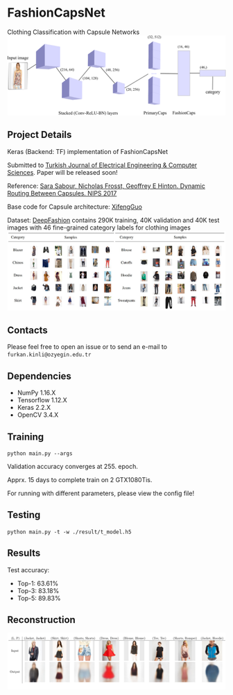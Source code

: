 # FashionCapsNet
Clothing Classification with Capsule Networks
![](imgs/model.png)

## Project Details
Keras (Backend: TF) implementation of FashionCapsNet

Submitted to [Turkish Journal of Electrical Engineering & Computer Sciences](https://journals.tubitak.gov.tr/elektrik/index.htm).
Paper will be released soon!

Reference:
[Sara Sabour, Nicholas Frosst, Geoffrey E Hinton. Dynamic Routing Between Capsules. NIPS 2017](https://arxiv.org/abs/1710.09829)

Base code for Capsule architecture:
[XifengGuo](https://github.com/XifengGuo/CapsNet-Keras)

Dataset: [DeepFashion](http://mmlab.ie.cuhk.edu.hk/projects/DeepFashion.html) 
contains 290K training, 40K validation and 40K test images with 46 fine-grained category labels for clothing images
![](imgs/deepfashion.jpg)

## Contacts
Please feel free to open an issue or to send an e-mail to `furkan.kinli@ozyegin.edu.tr`

## Dependencies
* NumPy 1.16.X
* Tensorflow 1.12.X
* Keras 2.2.X
* OpenCV 3.4.X

## Training
```
python main.py --args
```

Validation accuracy converges at 255. epoch.

Apprx. 15 days to complete train on 2 GTX1080Tis.

For running with different parameters, please view the config file!

## Testing
```
python main.py -t -w ./result/t_model.h5
```

## Results
Test accuracy:
* Top-1: 63.61%
* Top-3: 83.18%
* Top-5: 89.83%

## Reconstruction
![](imgs/recons.png)
